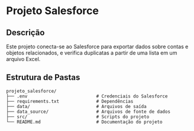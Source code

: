 # Projeto Salesforce

## Descrição
Este projeto conecta-se ao Salesforce para exportar dados sobre contas e objetos relacionados, e verifica duplicatas a partir de uma lista em um arquivo Excel.

## Estrutura de Pastas
```plaintext
projeto_salesforce/
├── .env                          # Credenciais do Salesforce
├── requirements.txt              # Dependências
├── data/                         # Arquivos de saída
├── data_source/                  # Arquivos de fonte de dados
├── src/                          # Scripts do projeto
└── README.md                     # Documentação do projeto
